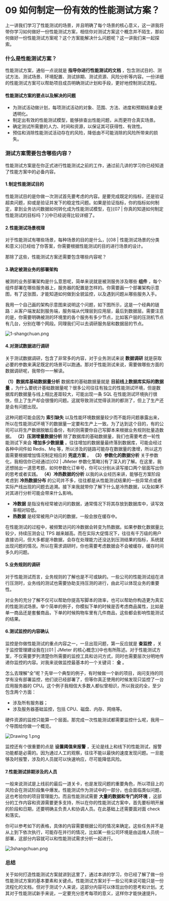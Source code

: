# 09 如何制定一份有效的性能测试方案？

上一讲我们学习了性能测试的场景，并且明确了每个场景的核心意义，这一讲我将带你学习如何做好一份性能测试方案，相信你对测试方案这个概念并不陌生，那如何做好一份性能测试方案呢？这个方案能解决什么问题呢？这一讲我们来一起探索。

### 什么是性能测试方案？

性能测试方案，通俗一点说就是 **指导你进行性能测试的文档** ，包含测试目的、测试方法、测试场景、环境配置、测试排期、测试资源、风险分析等内容。一份详细的性能测试方案可以帮助项目成员明确测试计划和手段，更好地控制测试流程。

#### 性能测试方案的要点以及解决的问题

- 为测试活动做计划，每项测试活动的对象、范围、方法、进度和预期结果会更透明化。
- 制定出有效的性能测试模型，能够排查出性能问题，从而更符合真实场景。
- 确定测试所需要的人力、时间和资源，以保证其可获得性、有效性。
- 预估和消除性能测试活动存在的风险，降低由不可能消除的风险所带来的损失。

### 测试方案需要包含哪些内容？

性能测试方案是在你正式进行性能测试之前的工作，通过前几讲的学习你已经知道了性能方案中的必备内容。

#### 1.制定性能测试目的

性能测试目的是你做一次测试首先要考虑的内容。是要完成既定的指标，还是验证超卖问题，抑或是验证并发下的稳定性问题。如果是验证指标，你的指标如何制定，拿到业务访问数据如何转化成为性能测试模型，在\[《07 | 你真的知道如何制定性能测试的目标吗？》\]中已经说得比较详细了。

#### 2.性能测试场景梳理

对于性能测试有哪些场景，每种场景的目的是什么，\[《08 | 性能测试场景的分类和意义》\]已经给了你答案，你需要根据性能测试的目的进行场景的设计。

那除了这些，性能测试方案还需要包含哪些内容呢？

#### 3.确定被测业务的部署架构

被测的业务部署架构是什么意思呢，简单来说就是被测服务涉及哪些 **组件** ，每个组件部署在哪些服务器上，服务器的配置是怎样的。你需要画一个部署架构示意图，有了这张图，才能知道如何做到全貌监控，以及遇到问题从哪些服务入手。

我用一个自己画的架构示意图来说明这个问题，如下图所示，这是一个经典的链路：从客户端发起到服务端，服务端从代理层到应用层，最后到数据层。需要注意的是，你需要明确被测的环境里的各个服务有多少节点，比如客户层的压测机节点有几台，分别在哪个网段。同理我们可以去调研服务层和数据层的节点。

![1-shangchuan.png](assets/Cgp9HWAaZMiALIK2AADJeLZ_6Lc496.png)

#### 4.对测试数据进行调研

关于测试数据调研，包含了非常多的内容，对于业务测试来说 **数据调研** 就是获取必要的参数来满足既定的场景可以跑通。那对于性能测试来说，需要做哪些方面的数据调研呢，我带你一一解读。

**（1）数据库基础数据量分析** 数据库的基础数据量就是 **目前线上数据库实际的数据量** ，为什么要统计基础数据量呢？很多公司往往有独立的性能测试环境，但是数据库的数据量与线上相比差距较大，可能出现一条 SQL 在性能测试环境执行很快，但上了生产却会很慢的问题。这就导致测试觉得该测的都测了，但上了生产还是会有问题出现。

这种问题可能会因为 **索引缺失** 以及性能环境数据量较少而不能将问题暴露出来，所以在性能测试环境下的数据量一定要和生产上一致。为了达到这个目的，有的公司可以将生产数据脱敏后备份，有的则需要你自己写脚本来根据业务规则批量造数据。 **（2）压测增量数据分析** 除了数据库的基础数据量，我们也需要考虑一轮性能测试下来会 **增加多少数据量** 。往往增加的数据量最终落到数据库，可能会经过各种中间件如 Redis、Mq 等，所以涉及的链路可能存在数据量的激增，所以这方面需要根据增加情况制定相应的 **兜底方案** 。 **（3）参数化的数据分析** 关于参数化，我相信你已经通过\[《02 | JMeter 参数化策略》\]有了深入的了解。在这里，我还想抛出一道思考题，如何参数化订单号，你可以分别从读写接口两个层面写出你的思考或者实践。 **（4）冷热数据的分析** 以我的从业经历来讲，能够在方案阶段考虑到 **冷热数据分布** 的公司并不多，往往都是从性能测试结果的一些异常点或者实际产线出现的问题去追溯。接下来我就带你了解下什么是冷热数据，以及如果不对其进行分析可能会带来什么影响。

- **冷数据** 是指没有经常被访问的数据，通常情况下将其存放到数据库中，读写效率相对较低。
- **热数据** 是经常被用户访问的数据，一般会放在缓存中。

在性能测试的过程中，被频繁访问的冷数据会转变为热数据。如果参数化数据量比较少，持续压测会让 TPS 越来越高。而在实际大促情况下，往往有千万级的用户直接访问，但大多都是冷数据，会存在处理能力还没达到压测结果的指标，系统就出现问题的情况。所以在需求调研时，你也需要考虑数据会不会被缓存，缓存时间多久的问题。

#### 5.业务规则的调研

对于性能测试而言，业务规则的了解也是不可或缺的。一些公司的性能测试组在进行压测时，业务线的测试也需要协助支持压测的进行，由此可以体现业务的重要性。

对业务的充分了解不仅可以帮助你提高写脚本的效率，也可以帮助你构造更为真实的性能测试场景。举个简单的例子，你模拟下单的时候是否考虑商品属性，比如是单一商品还是套餐商品，下单的时候购物车里有几件商品，这些都会影响性能测试的结果。

#### 6.测试监控的内容确认

监控是你做性能测试的重点内容之一，一旦出现问题，第一反应就是 **查监控** ，关于监控管理建设我在\[《01 | JMeter 的核心概念》\]中也有所陈述。对于性能测试方案，不仅需要罗列清楚你所需要的监控工具和访问方式，同时也需要层次分明地传递你监控的内容。对我来说做监控最基本的一个关键词： **全** 。

怎么去理解“全”呢？先举一个典型的例子，有时候做一个新的项目，询问支持的同学有没有部署监控，他们说已经部署了，但等你真正使用的时候发现只监控了一台应用服务器的 CPU。这个例子我相信大多数人都似曾相识，所以我说的全，至少包含两个方面：

- 涉及所有服务器；
- 涉及服务器基础监控，包括 CPU、磁盘、内存、网络等。

硬件资源的监控只能算一个层面。那完成一次性能测试都需要监控什么呢，我用一个导图给你做一个概览。

![Drawing 1.png](assets/Ciqc1GARCG-AN3DWAACM6ml91Mg409.png)

监控还有个很重要的点是 **设置阈值来报警** ，无论是线上和线下的性能测试，报警功能都是必需的。因为通过人工的观察，往往不能以最快的速度发现问题。一旦能够及时报警，涉及的人员就可以快速响应，尽可能降低风险。

#### 7.性能测试排期涉及的人员

一般来说测试是上线前的最后一道关卡，也是发现问题的重要角色，所以项目上的风险会在测试阶段集中爆发。性能测试作为测试中的一部分，也会面临类似问题，这也考验你的项目管理能力。而且性能测试需要 **大量的数据和专门的环境** ，这部分的工作内容和资源需要更多支持，所以在你的性能测试方案中，首先要标明开展的阶段和日期，还要明确主负责人和协调人员。在此基础上还需要面对面 check 和落实。

你可以参考如下的表格，具体的内容需要根据公司的情况来确定。这些任务并不是从上到下依次执行，可能存在并行的情况，比如某一些公司环境是由运维人员统一部署，这部分内容就可以和性能测试需求分析一起进行。

![3shangchuan.png](assets/CioPOWAaZIaAM1wjAACn_XcIGUo811.png)

### 总结

关于如何打造性能测试方案就讲到这里了，通过本讲的学习，你已经了解了做一份性能测试方案的基本要素和关键点。性能测试方案对于一些公司来说可能只是一份流程化的文档，但对于测试个人来说，这部分内容可以体现出你的思考和计划。尤其对于性能测试新手来说，一定要充分思考每项的意义，这样你才能快速提升。
